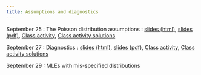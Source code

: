 ```yaml
---
title: Assumptions and diagnostics
---
```


September 25
: The Poisson distribution assumptions
  : [slides (html)](https://sta712-f23.github.io/slides/lecture_12.html), [slides (pdf)](https://sta712-f23.github.io/slides/lecture_12.pdf), [Class activity](https://sta712-f23.github.io/class_activities/ca_lecture_12.html), [Class activity solutions](https://sta712-f23.github.io/class_activities/ca_lecture_12_solutions.html)
  
September 27
: Diagnostics
  : [slides (html)](https://sta712-f23.github.io/slides/lecture_13.html), [slides (pdf)](https://sta712-f23.github.io/slides/lecture_13.pdf), [Class activity](https://sta712-f23.github.io/class_activities/ca_lecture_13.html), [Class activity solutions](https://sta712-f23.github.io/class_activities/ca_lecture_13_solutions.html)
  
September 29
: MLEs with mis-specified distributions  
